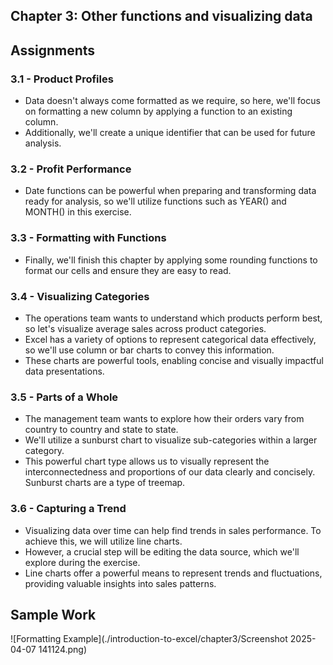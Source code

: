## Chapter 3: Other functions and visualizing data

## Assignments
### 3.1 - Product Profiles
- Data doesn't always come formatted as we require, so here, we'll focus on formatting a new column by applying a function to an existing column.
- Additionally, we'll create a unique identifier that can be used for future analysis.

### 3.2 - Profit Performance
- Date functions can be powerful when preparing and transforming data ready for analysis, so we'll utilize functions such as YEAR() and MONTH() in this exercise.

### 3.3 - Formatting with Functions
- Finally, we'll finish this chapter by applying some rounding functions to format our cells and ensure they are easy to read.

### 3.4 - Visualizing Categories
- The operations team wants to understand which products perform best, so let's visualize average sales across product categories.
- Excel has a variety of options to represent categorical data effectively, so we'll use column or bar charts to convey this information.
- These charts are powerful tools, enabling concise and visually impactful data presentations.

### 3.5 - Parts of a Whole
- The management team wants to explore how their orders vary from country to country and state to state.
- We'll utilize a sunburst chart to visualize sub-categories within a larger category.
- This powerful chart type allows us to visually represent the interconnectedness and proportions of our data clearly and concisely. Sunburst charts are a type of treemap.

### 3.6 - Capturing a Trend
- Visualizing data over time can help find trends in sales performance. To achieve this, we will utilize line charts.
- However, a crucial step will be editing the data source, which we'll explore during the exercise.
- Line charts offer a powerful means to represent trends and fluctuations, providing valuable insights into sales patterns.

## Sample Work
![Formatting Example](./introduction-to-excel/chapter3/Screenshot 2025-04-07 141124.png)
